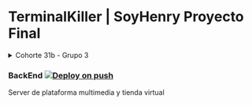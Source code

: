 # TerminalKiller | SoyHenry Proyecto Final
<details>
<summary>Cohorte 31b - Grupo 3</summary>
<p>
[Agustín Ceballos](https://github.com/Agustin197)
[Esteban Delgado](https://github.com/EstebanDelgado7)
[Gerardo Guarda](https://github.com/GwerhBard)
[Ignacio Melgarejo](https://github.com/IgnacioMelgarejo)
[Valeria Arellano](https://github.com/ValeriaArellano0011)
[Ulises Sahlin](https://github.com/CommonDust)
[Will Sierra](https://github.com/willsierra24)
[Yan Mieles](https://github.com/yan-franco)
</p>
</details>

### BackEnd [![Deploy on push](https://github.com/GwerhBard/TerminalKiller/actions/workflows/deploy.yml/badge.svg)](https://github.com/GwerhBard/TerminalKiller/actions/workflows/deploy.yml)
Server de plataforma multimedia y tienda virtual
